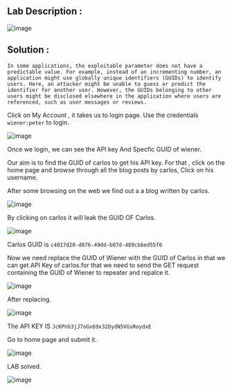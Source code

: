 ## Lab Description :

![image](https://github.com/ananthan05/Portswigger_labs/assets/140697378/80b960bd-8a3f-4510-9eb1-cb8bad7d9a9e)

## Solution :

`In some applications, the exploitable parameter does not have a predictable value. For example, instead of an incrementing number, an application might use globally unique identifiers (GUIDs) to identify users. Here, an attacker might be unable to guess or predict the identifier for another user. However, the GUIDs belonging to other users might be disclosed elsewhere in the application where users are referenced, such as user messages or reviews.`

Click on My Account , it takes us to login page. Use the credentials `wiener:peter` to login.

![image](https://github.com/ananthan05/Portswigger_labs/assets/140697378/bd9c75c0-9df8-4d68-a020-b78176cfda9e)

Once we login, we can see the API key  And Specfic GUID of wiener.

 Our aim is to find the GUID of carlos to get his API key. For that , click on the home page and browse through all the blog posts by carlos, Click on his username.

 After some browsing on the web we find out a a blog written by carlos.

 ![image](https://github.com/ananthan05/Portswigger_labs/assets/140697378/4b1d4707-5235-4be5-925c-b94f44e94cfa)

By clicking on carlos it will leak the GUID OF Carlos.

![image](https://github.com/ananthan05/Portswigger_labs/assets/140697378/803b739d-eca2-43a5-8dc7-70f71404b884)

Carlos GUID is `c4017d20-d076-49dd-b07d-489cb6ed55f6`

Now we need replace the GUID of Wiener with the GUID of Carlos in that we can get API Key of carlos.for that we need to send the GET request containing  the GUID of Wiener to repeater and repalce it.

![image](https://github.com/ananthan05/Portswigger_labs/assets/140697378/e3c3e605-4093-48ff-b4e1-9eb824680517)

After replacing.

![image](https://github.com/ananthan05/Portswigger_labs/assets/140697378/f0c983e3-accf-4d96-970f-2869bec0210e)

The API KEY IS `JcKPnb3jJ7oGv69x32DydN5VGsRoydxE`

Go to home page and submit it.

![image](https://github.com/ananthan05/Portswigger_labs/assets/140697378/3547fe7d-4885-43ef-8824-2c92e2bea08a)

LAB solved.

![image](https://github.com/ananthan05/Portswigger_labs/assets/140697378/c7e959ee-19ed-4117-a431-694384b37d38)
